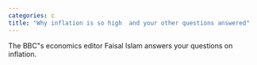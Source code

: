 ```yaml
---
categories: c
title: "Why inflation is so high  and your other questions answered"
---
```

The BBC"s economics editor Faisal Islam answers your questions on inflation.